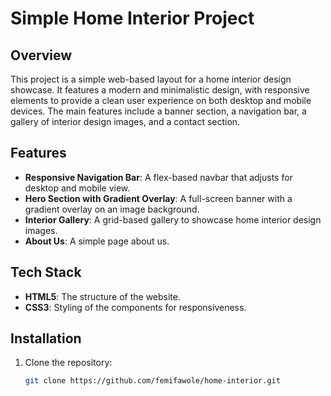 # Simple Home Interior Project

## Overview

This project is a simple web-based layout for a home interior design showcase. It features a modern and minimalistic design, with responsive elements to provide a clean user experience on both desktop and mobile devices. The main features include a banner section, a navigation bar, a gallery of interior design images, and a contact section.

## Features

- **Responsive Navigation Bar**: A flex-based navbar that adjusts for desktop and mobile view.
- **Hero Section with Gradient Overlay**: A full-screen banner with a gradient overlay on an image background.
- **Interior Gallery**: A grid-based gallery to showcase home interior design images.
- **About Us**: A simple page about us.

## Tech Stack
- **HTML5**: The structure of the website.
- **CSS3**: Styling of the components for responsiveness.

## Installation

1. Clone the repository:
   ```bash
   git clone https://github.com/femifawole/home-interior.git
